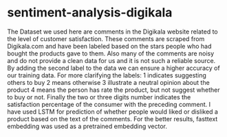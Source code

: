 # sentiment-analysis-digikala

The Dataset we used here are comments in the Digikala website related to the level of customer satisfaction. These comments are scraped from Digikala.com and have been labeled based on the stars people who had bought the products gave to them. Also many of the comments are noisy and do not provide a clean data for us and it is not such a reliable source. By adding the second label to the data we can ensure a higher accuracy of our training data. For more clarifying the labels:
1 indicates suggesting others to buy 2 means otherwise 3 illustrate a neutral opinion about the product 4 means the person has rate the product, but not suggest whether to buy or not.
Finally the two or three digits number indicates the satisfaction percentage of the consumer with the preceding comment.
I have used LSTM for prediction of whether people would liked or disliked a product based on the text of the comments. For the better results, fasttext embedding was used as a pretrained embedding vector. 
